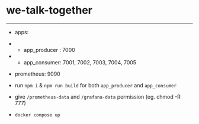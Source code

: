 # we-talk-together
----------
- apps:
- - app_producer : 7000
- - app_consumer: 7001, 7002, 7003, 7004, 7005

- prometheus: 9090


- run `npm i` & `npm run build` for both `app_producer` and `app_consumer`
- give `/prometheus-data` and `/grafana-data` permission (eg. chmod -R 777)
- `docker compose up`